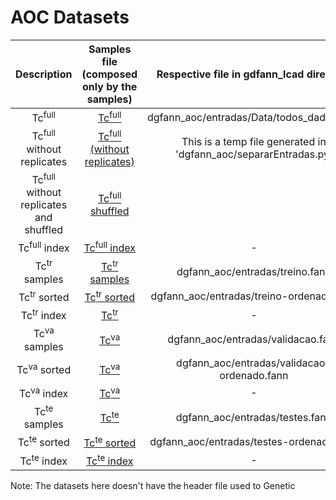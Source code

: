 # AOC Datasets

Description | Samples file (composed only by the samples) | Respective file in gdfann\_lcad directory
:------------:|:---------------------------------------------:|:-------:
Tc<sup>full</sup> | [Tc<sup>full</sup>](Tc_full.fann) | dgfann\_aoc/entradas/Data/todos_dados.fann
Tc<sup>full</sup> without replicates | [Tc<sup>full</sup> (without replicates)](Tc_full-no_duplicates.fann) | This is a temp file generated in 'dgfann\_aoc/separarEntradas.py'
Tc<sup>full</sup> without replicates and shuffled | [Tc<sup>full</sup> shuffled](Tc_full-shuffled.fann)
Tc<sup>full</sup> index    | [Tc<sup>full</sup> index](Tc_full-index.csv) | -
Tc<sup>tr</sup> samples    | [Tc<sup>tr</sup> samples](train.fann) | dgfann\_aoc/entradas/treino.fann
Tc<sup>tr</sup> sorted     | [Tc<sup>tr</sup> sorted](train-sorted.fann) | dgfann\_aoc/entradas/treino-ordenado.fann
Tc<sup>tr</sup> index      | [Tc<sup>tr</sup>](train-index.csv) | -
Tc<sup>va</sup> samples    | [Tc<sup>va</sup>](validation.fann) | dgfann\_aoc/entradas/validacao.fann
Tc<sup>va</sup> sorted     | [Tc<sup>va</sup>](validation-sorted.fann) | dgfann\_aoc/entradas/validacao-ordenado.fann
Tc<sup>va</sup> index      | [Tc<sup>va</sup>](validation-index.csv) | -
Tc<sup>te</sup> samples    | [Tc<sup>te</sup>](tests.fann) | dgfann\_aoc/entradas/testes.fann
Tc<sup>te</sup> sorted     | [Tc<sup>te</sup> sorted](tests-sorted.fann) | dgfann\_aoc/entradas/testes-ordenado.fann
Tc<sup>te</sup> index      | [Tc<sup>te</sup> index](tests-index.csv) | -

Note: The datasets here doesn't have the header file used to Genetic
